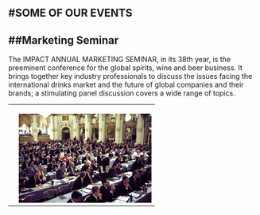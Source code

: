 

#SOME OF OUR EVENTS
---

##Marketing Seminar
---

The IMPACT ANNUAL MARKETING SEMINAR, in its 38th year, is the preeminent conference for the global spirits, wine and beer business. It brings together key 
industry professionals to discuss the issues facing the international drinks market and the future of global companies and their brands; a stimulating panel 
discussion covers a wide range of topics.
	
<!--entire body-->
<div class="oneColumnContent addclear im">
	<table  width="100%" class="no-border">
	<tr>
		<td>
		</td>
		<td width="267"><img src="/images/im/IM-Events_1.jpg" width="267" height="179" style="margin-top:16px;"></td>
	</tr>
	</table>
</div>
<!--entire body-->
